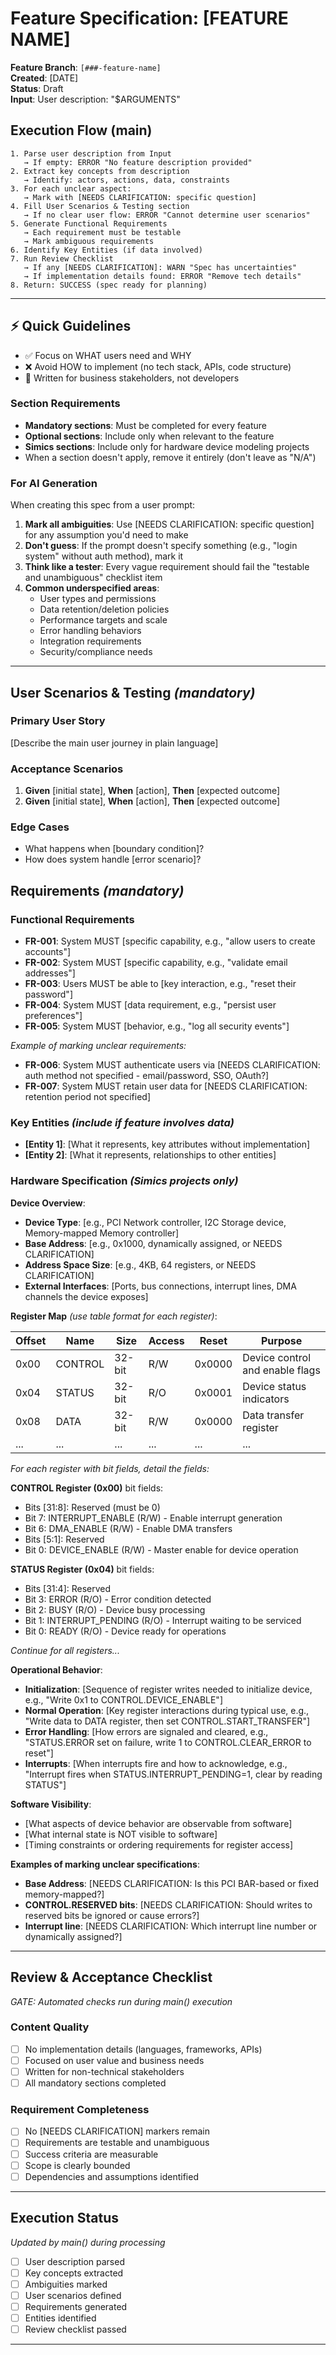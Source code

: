 # Feature Specification: [FEATURE NAME]

**Feature Branch**: `[###-feature-name]`  
**Created**: [DATE]  
**Status**: Draft  
**Input**: User description: "$ARGUMENTS"

## Execution Flow (main)
```
1. Parse user description from Input
   → If empty: ERROR "No feature description provided"
2. Extract key concepts from description
   → Identify: actors, actions, data, constraints
3. For each unclear aspect:
   → Mark with [NEEDS CLARIFICATION: specific question]
4. Fill User Scenarios & Testing section
   → If no clear user flow: ERROR "Cannot determine user scenarios"
5. Generate Functional Requirements
   → Each requirement must be testable
   → Mark ambiguous requirements
6. Identify Key Entities (if data involved)
7. Run Review Checklist
   → If any [NEEDS CLARIFICATION]: WARN "Spec has uncertainties"
   → If implementation details found: ERROR "Remove tech details"
8. Return: SUCCESS (spec ready for planning)
```

---

## ⚡ Quick Guidelines
- ✅ Focus on WHAT users need and WHY
- ❌ Avoid HOW to implement (no tech stack, APIs, code structure)
- 👥 Written for business stakeholders, not developers

### Section Requirements
- **Mandatory sections**: Must be completed for every feature
- **Optional sections**: Include only when relevant to the feature
- **Simics sections**: Include only for hardware device modeling projects
- When a section doesn't apply, remove it entirely (don't leave as "N/A")

### For AI Generation
When creating this spec from a user prompt:
1. **Mark all ambiguities**: Use [NEEDS CLARIFICATION: specific question] for any assumption you'd need to make
2. **Don't guess**: If the prompt doesn't specify something (e.g., "login system" without auth method), mark it
3. **Think like a tester**: Every vague requirement should fail the "testable and unambiguous" checklist item
4. **Common underspecified areas**:
   - User types and permissions
   - Data retention/deletion policies  
   - Performance targets and scale
   - Error handling behaviors
   - Integration requirements
   - Security/compliance needs

---

## User Scenarios & Testing *(mandatory)*

### Primary User Story
[Describe the main user journey in plain language]

### Acceptance Scenarios
1. **Given** [initial state], **When** [action], **Then** [expected outcome]
2. **Given** [initial state], **When** [action], **Then** [expected outcome]

### Edge Cases
- What happens when [boundary condition]?
- How does system handle [error scenario]?

## Requirements *(mandatory)*

### Functional Requirements
- **FR-001**: System MUST [specific capability, e.g., "allow users to create accounts"]
- **FR-002**: System MUST [specific capability, e.g., "validate email addresses"]  
- **FR-003**: Users MUST be able to [key interaction, e.g., "reset their password"]
- **FR-004**: System MUST [data requirement, e.g., "persist user preferences"]
- **FR-005**: System MUST [behavior, e.g., "log all security events"]

*Example of marking unclear requirements:*
- **FR-006**: System MUST authenticate users via [NEEDS CLARIFICATION: auth method not specified - email/password, SSO, OAuth?]
- **FR-007**: System MUST retain user data for [NEEDS CLARIFICATION: retention period not specified]

### Key Entities *(include if feature involves data)*
- **[Entity 1]**: [What it represents, key attributes without implementation]
- **[Entity 2]**: [What it represents, relationships to other entities]

### Hardware Specification *(Simics projects only)*

**Device Overview**:
- **Device Type**: [e.g., PCI Network controller, I2C Storage device, Memory-mapped Memory controller]
- **Base Address**: [e.g., 0x1000, dynamically assigned, or NEEDS CLARIFICATION]
- **Address Space Size**: [e.g., 4KB, 64 registers, or NEEDS CLARIFICATION]
- **External Interfaces**: [Ports, bus connections, interrupt lines, DMA channels the device exposes]

**Register Map** *(use table format for each register)*:

| Offset | Name | Size | Access | Reset | Purpose |
|--------|------|------|--------|-------|---------|
| 0x00 | CONTROL | 32-bit | R/W | 0x0000 | Device control and enable flags |
| 0x04 | STATUS | 32-bit | R/O | 0x0001 | Device status indicators |
| 0x08 | DATA | 32-bit | R/W | 0x0000 | Data transfer register |
| ... | ... | ... | ... | ... | ... |

*For each register with bit fields, detail the fields:*

**CONTROL Register (0x00)** bit fields:
- Bits [31:8]: Reserved (must be 0)
- Bit 7: INTERRUPT_ENABLE (R/W) - Enable interrupt generation
- Bit 6: DMA_ENABLE (R/W) - Enable DMA transfers
- Bits [5:1]: Reserved
- Bit 0: DEVICE_ENABLE (R/W) - Master enable for device operation

**STATUS Register (0x04)** bit fields:
- Bits [31:4]: Reserved
- Bit 3: ERROR (R/O) - Error condition detected
- Bit 2: BUSY (R/O) - Device busy processing
- Bit 1: INTERRUPT_PENDING (R/O) - Interrupt waiting to be serviced
- Bit 0: READY (R/O) - Device ready for operations

*Continue for all registers...*

**Operational Behavior**:
- **Initialization**: [Sequence of register writes needed to initialize device, e.g., "Write 0x1 to CONTROL.DEVICE_ENABLE"]
- **Normal Operation**: [Key register interactions during typical use, e.g., "Write data to DATA register, then set CONTROL.START_TRANSFER"]
- **Error Handling**: [How errors are signaled and cleared, e.g., "STATUS.ERROR set on failure, write 1 to CONTROL.CLEAR_ERROR to reset"]
- **Interrupts**: [When interrupts fire and how to acknowledge, e.g., "Interrupt fires when STATUS.INTERRUPT_PENDING=1, clear by reading STATUS"]

**Software Visibility**:
- [What aspects of device behavior are observable from software]
- [What internal state is NOT visible to software]
- [Timing constraints or ordering requirements for register access]

**Examples of marking unclear specifications**:
- **Base Address**: [NEEDS CLARIFICATION: Is this PCI BAR-based or fixed memory-mapped?]
- **CONTROL.RESERVED bits**: [NEEDS CLARIFICATION: Should writes to reserved bits be ignored or cause errors?]
- **Interrupt line**: [NEEDS CLARIFICATION: Which interrupt line number or dynamically assigned?]

---

## Review & Acceptance Checklist
*GATE: Automated checks run during main() execution*

### Content Quality
- [ ] No implementation details (languages, frameworks, APIs)
- [ ] Focused on user value and business needs
- [ ] Written for non-technical stakeholders
- [ ] All mandatory sections completed

### Requirement Completeness
- [ ] No [NEEDS CLARIFICATION] markers remain
- [ ] Requirements are testable and unambiguous  
- [ ] Success criteria are measurable
- [ ] Scope is clearly bounded
- [ ] Dependencies and assumptions identified

---

## Execution Status
*Updated by main() during processing*

- [ ] User description parsed
- [ ] Key concepts extracted
- [ ] Ambiguities marked
- [ ] User scenarios defined
- [ ] Requirements generated
- [ ] Entities identified
- [ ] Review checklist passed

---
